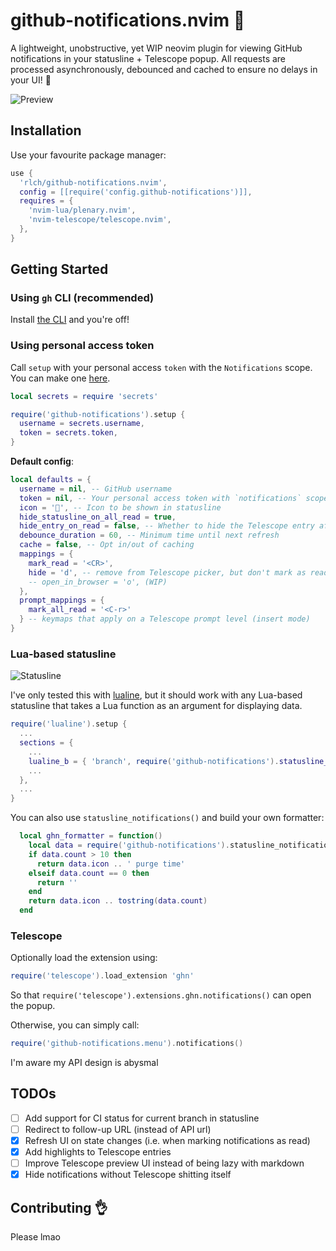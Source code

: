 # github-notifications.nvim :bell:

A lightweight, unobstructive, yet WIP neovim plugin for viewing GitHub notifications in your statusline + Telescope popup. 
All requests are processed asynchronously, debounced and cached to ensure no delays in your UI! :rocket:

![Preview](https://imgur.com/F6CzZ8O.png)

## Installation

Use your favourite package manager:

```lua
use {
  'rlch/github-notifications.nvim',
  config = [[require('config.github-notifications')]],
  requires = {
    'nvim-lua/plenary.nvim',
    'nvim-telescope/telescope.nvim',
  },
}
```

## Getting Started

### Using `gh` CLI (recommended)

Install [the CLI](https://github.com/cli/cli) and you're off!


### Using personal access token

Call `setup` with your personal access `token` with the `Notifications` scope. You can make one [here](https://github.com/settings/tokens).

```lua
local secrets = require 'secrets'

require('github-notifications').setup {
  username = secrets.username,
  token = secrets.token,
}
```


**Default config**:

```lua
local defaults = {
  username = nil, -- GitHub username
  token = nil, -- Your personal access token with `notifications` scope
  icon = '', -- Icon to be shown in statusline
  hide_statusline_on_all_read = true,
  hide_entry_on_read = false, -- Whether to hide the Telescope entry after reading (buggy)
  debounce_duration = 60, -- Minimum time until next refresh
  cache = false, -- Opt in/out of caching
  mappings = {
    mark_read = '<CR>',
    hide = 'd', -- remove from Telescope picker, but don't mark as read
    -- open_in_browser = 'o', (WIP)
  },
  prompt_mappings = {
    mark_all_read = '<C-r>'
  } -- keymaps that apply on a Telescope prompt level (insert mode)
}
```

### Lua-based statusline 

![Statusline](https://imgur.com/4JAnmvE.png)

I've only tested this with [lualine](https://github.com/hoob3rt/lualine.nvim), but it should work with any Lua-based statusline that takes a Lua function as an argument for displaying data.

```lua
require('lualine').setup {
  ...
  sections = {
    ...
    lualine_b = { 'branch', require('github-notifications').statusline_notification_count },
    ...
  },
  ...
}
```

You can also use `statusline_notifications()` and build your own formatter:

```lua
  local ghn_formatter = function()
    local data = require('github-notifications').statusline_notifications()
    if data.count > 10 then
      return data.icon .. ' purge time'
    elseif data.count == 0 then
      return ''
    end
    return data.icon .. tostring(data.count)
  end
```


### Telescope

Optionally load the extension using:

```lua
require('telescope').load_extension 'ghn'
```

So that `require('telescope').extensions.ghn.notifications()` can open the popup.

Otherwise, you can simply call:

```lua
require('github-notifications.menu').notifications()
```

I'm aware my API design is abysmal

## TODOs

- [ ] Add support for CI status for current branch in statusline
- [ ] Redirect to follow-up URL (instead of API url)
- [x] Refresh UI on state changes (i.e. when marking notifications as read)
- [x] Add highlights to Telescope entries
- [ ] Improve Telescope preview UI instead of being lazy with markdown
- [x] Hide notifications without Telescope shitting itself

## Contributing :ok_hand:

Please lmao
